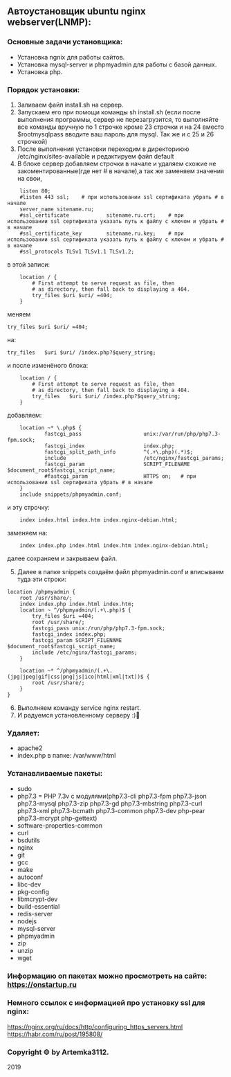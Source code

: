 ## Автоустановщик ubuntu nginx webserver(LNMP):

### Основные задачи установщика: 
- Установка ngnix для работы сайтов.
- Установка mysql-server и phpmyadmin для работы с базой данных.
- Установка php.


### Порядок установки:
1. Заливаем файл install.sh на сервер. 
2. Запускаем его при помощи команды sh install.sh (если после выполнения программы, сервер не перезагрузится, то выполняйте все команды вручную по 1 строчке кроме 23 строчки и на 24 вместо $rootmysqlpass вводите ваш пароль для mysql. Так же и с 25 и 26 строчкой)
3. После выполнения установки переходим в директориюю /etc/nginx/sites-available и редактируем файл default
4. В блоке сервер добавляем строчки в начале и удаляем схожие не закоментированные(где нет # в начале),а так же заменяем значения на свои,
```
    listen 80;
    #listen 443 ssl;    # при использовании ssl сертификата убрать # в начале
    server_name sitename.ru;    
    #ssl_certificate            sitename.ru.crt;    # при использовании ssl сертификата указать путь к файлу с ключом и убрать # в начале
    #ssl_certificate_key        sitename.ru.key;    # при использовании ssl сертификата указать путь к файлу с ключом и убрать # в начале
    #ssl_protocols TLSv1 TLSv1.1 TLSv1.2;
```
в этой записи: 
```
    location / {
        # First attempt to serve request as file, then
        # as directory, then fall back to displaying a 404.
        try_files $uri $uri/ =404;
    }
```
меняем 
```
try_files $uri $uri/ =404;
```
на: 
```
try_files   $uri $uri/ /index.php?$query_string;
```
и после изменёного блока:
```
    location / {
        # First attempt to serve request as file, then
        # as directory, then fall back to displaying a 404.
        try_files   $uri $uri/ /index.php?$query_string;
    }
```
добавляем:
```
    location ~* \.php$ {
            fastcgi_pass                    unix:/var/run/php/php7.3-fpm.sock;
            fastcgi_index                   index.php;
            fastcgi_split_path_info         ^(.+\.php)(.*)$;
            include                         /etc/nginx/fastcgi_params;
            fastcgi_param                   SCRIPT_FILENAME $document_root$fastcgi_script_name;
            #fastcgi_param                  HTTPS on;   # при использовании ssl сертификата убрать # в начале
    }
    include snippets/phpmyadmin.conf;
```
и эту строчку:
```
    index index.html index.htm index.nginx-debian.html;
```
заменяем на:
```
    index index.php index.html index.htm index.nginx-debian.html;
```
далее сохраняем и закрываем файл.

5. Далее в папке snippets создаём файл phpmyadmin.conf и вписываем туда эти строки:
```
location /phpmyadmin {
    root /usr/share/;
    index index.php index.html index.htm;
    location ~ ^/phpmyadmin/(.+\.php)$ {
        try_files $uri =404;
        root /usr/share/;
        fastcgi_pass unix:/run/php/php7.3-fpm.sock;
        fastcgi_index index.php;
        fastcgi_param SCRIPT_FILENAME $document_root$fastcgi_script_name;
        include /etc/nginx/fastcgi_params;
    }

    location ~* ^/phpmyadmin/(.+\.(jpg|jpeg|gif|css|png|js|ico|html|xml|txt))$ {
        root /usr/share/;
    }
}
```
6. Выполняем команду service nginx restart.
7. И радуемся установленному серверу :)🙂

### Удаляет:
- apache2
- index.php в папке: /var/www/html

### Устанавливаемые пакеты:
- sudo
- php7.3 = PHP 7.3v с модулями(php7.3-cli php7.3-fpm php7.3-json php7.3-mysql php7.3-zip php7.3-gd php7.3-mbstring php7.3-curl php7.3-xml php7.3-bcmath php7.3-common php7.3-dev php-pear php7.3-mcrypt php-gettext)
- software-properties-common
- curl
- bsdutils
- nginx
- git
- gcc
- make
- autoconf
- libc-dev
- pkg-config
- libmcrypt-dev
- build-essential
- redis-server
- nodejs
- mysql-server
- phpmyadmin
- zip 
- unzip
- wget

### Информацию оп пакетах можно просмотреть на сайте: https://onstartup.ru

### Немного ссылок с информацией про установку ssl для nginx:
https://nginx.org/ru/docs/http/configuring_https_servers.html
https://habr.com/ru/post/195808/

### Copyright © by Artemka3112.
2019

